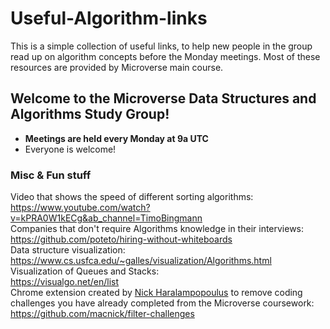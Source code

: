 # Useful-Algorithm-links

This is a simple collection of useful links, to help new people in the group read up on algorithm concepts before the Monday meetings. Most of these resources are provided by Microverse main course.

## Welcome to the Microverse Data Structures and Algorithms Study Group!

-   <b>Meetings are held every Monday at 9a UTC</b>
-   Everyone is welcome!


### Misc & Fun stuff

Video that shows the speed of different sorting algorithms:  
https://www.youtube.com/watch?v=kPRA0W1kECg&ab_channel=TimoBingmann  
Companies that don't require Algorithms knowledge in their interviews:   
https://github.com/poteto/hiring-without-whiteboards  
Data structure visualization:   
https://www.cs.usfca.edu/~galles/visualization/Algorithms.html  
Visualization of Queues and Stacks:   
https://visualgo.net/en/list  
Chrome extension created by [Nick Haralampopoulus](https://github.com/macnick) to remove coding challenges you have already completed from the Microverse coursework:  
 https://github.com/macnick/filter-challenges  

